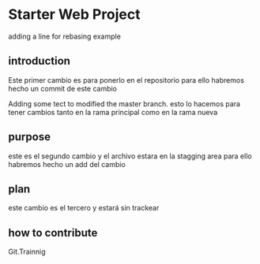 # Starter Web Project 

adding a line for rebasing example

## introduction  

Este primer cambio es para ponerlo en el repositorio
para ello habremos hecho un commit de este cambio

Adding some tect to modified the master branch. esto lo hacemos para tener cambios tanto en la rama principal como en la rama nueva

## purpose 
este es el segundo cambio y el archivo estara en la stagging area
para ello habremos hecho un add del cambio

## plan 

este cambio es el tercero y estará sin trackear


## how to contribute 

Git.Trainnig 